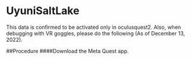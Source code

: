 # UyuniSaltLake

This data is confirmed to be activated only in oculusquest2.
Also, when debugging with VR goggles, please do the following (As of December 13, 2022).

##Procedure
####Download the Meta Quest app.
